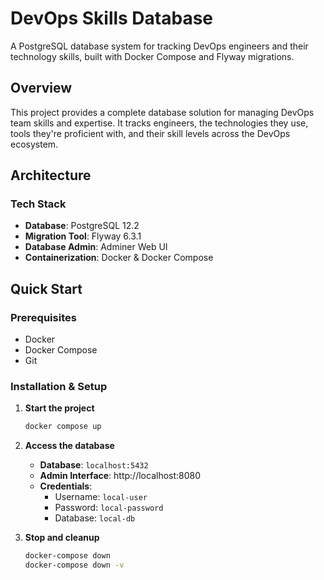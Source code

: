 # DevOps Skills Database

A PostgreSQL database system for tracking DevOps engineers and their technology skills, built with Docker Compose and Flyway migrations.

## Overview

This project provides a complete database solution for managing DevOps team skills and expertise. It tracks engineers, the technologies they use, tools they're proficient with, and their skill levels across the DevOps ecosystem.

## Architecture

### Tech Stack
- **Database**: PostgreSQL 12.2
- **Migration Tool**: Flyway 6.3.1
- **Database Admin**: Adminer Web UI
- **Containerization**: Docker & Docker Compose

## Quick Start

### Prerequisites
- Docker
- Docker Compose
- Git

### Installation & Setup

1. **Start the project**
   ```bash
   docker compose up
   ```

3. **Access the database**
   - **Database**: `localhost:5432`
   - **Admin Interface**: http://localhost:8080
   - **Credentials**: 
     - Username: `local-user`
     - Password: `local-password`
     - Database: `local-db`

4. **Stop and cleanup**
   ```bash
   docker-compose down
   docker-compose down -v
   ```
